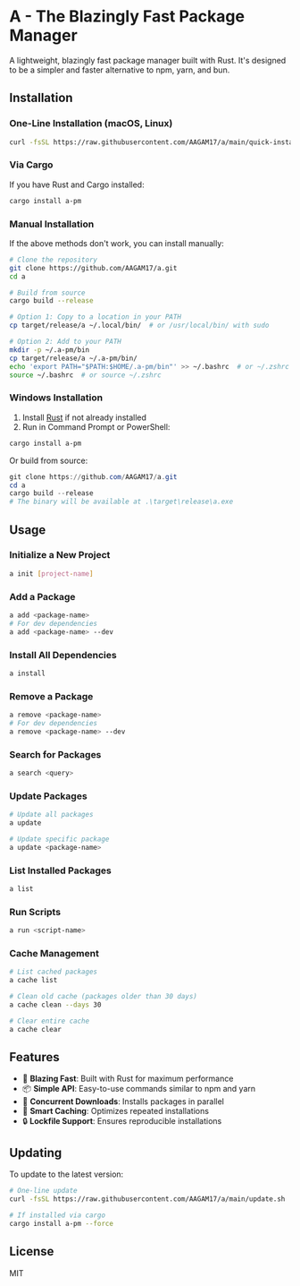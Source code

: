 # A - The Blazingly Fast Package Manager

A lightweight, blazingly fast package manager built with Rust. It's designed to be a simpler and faster alternative to npm, yarn, and bun.

## Installation

### One-Line Installation (macOS, Linux)

```bash
curl -fsSL https://raw.githubusercontent.com/AAGAM17/a/main/quick-install.sh | bash
```

### Via Cargo

If you have Rust and Cargo installed:

```bash
cargo install a-pm
```

### Manual Installation

If the above methods don't work, you can install manually:

```bash
# Clone the repository
git clone https://github.com/AAGAM17/a.git
cd a

# Build from source
cargo build --release

# Option 1: Copy to a location in your PATH
cp target/release/a ~/.local/bin/  # or /usr/local/bin/ with sudo

# Option 2: Add to your PATH
mkdir -p ~/.a-pm/bin
cp target/release/a ~/.a-pm/bin/
echo 'export PATH="$PATH:$HOME/.a-pm/bin"' >> ~/.bashrc  # or ~/.zshrc
source ~/.bashrc  # or source ~/.zshrc
```

### Windows Installation

1. Install [Rust](https://www.rust-lang.org/tools/install) if not already installed
2. Run in Command Prompt or PowerShell:

```powershell
cargo install a-pm
```

Or build from source:

```powershell
git clone https://github.com/AAGAM17/a.git
cd a
cargo build --release
# The binary will be available at .\target\release\a.exe
```

## Usage

### Initialize a New Project

```bash
a init [project-name]
```

### Add a Package

```bash
a add <package-name>
# For dev dependencies
a add <package-name> --dev
```

### Install All Dependencies

```bash
a install
```

### Remove a Package

```bash
a remove <package-name>
# For dev dependencies
a remove <package-name> --dev
```

### Search for Packages

```bash
a search <query>
```

### Update Packages

```bash
# Update all packages
a update

# Update specific package
a update <package-name>
```

### List Installed Packages

```bash
a list
```

### Run Scripts

```bash
a run <script-name>
```

### Cache Management

```bash
# List cached packages
a cache list

# Clean old cache (packages older than 30 days)
a cache clean --days 30

# Clear entire cache
a cache clear
```

## Features

- 🚀 **Blazing Fast**: Built with Rust for maximum performance
- 📦 **Simple API**: Easy-to-use commands similar to npm and yarn
- 🔄 **Concurrent Downloads**: Installs packages in parallel
- 📝 **Smart Caching**: Optimizes repeated installations
- 🔒 **Lockfile Support**: Ensures reproducible installations

## Updating

To update to the latest version:

```bash
# One-line update
curl -fsSL https://raw.githubusercontent.com/AAGAM17/a/main/update.sh | bash

# If installed via cargo
cargo install a-pm --force
```

## License

MIT
